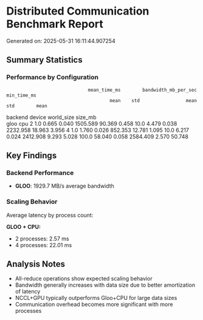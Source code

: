 # Distributed Communication Benchmark Report

Generated on: 2025-05-31 16:11:44.907254

## Summary Statistics

### Performance by Configuration

                                  mean_time_ms        bandwidth_mb_per_sec         min_time_ms
                                          mean    std                 mean     std        mean
backend device world_size size_mb                                                             
gloo    cpu    2          1.0            0.665  0.040             1505.589  90.369       0.458
                          10.0           4.479  0.038             2232.958  18.963       3.956
               4          1.0            1.760  0.026              852.353  12.781       1.095
                          10.0           6.217  0.024             2412.908   9.293       5.028
                          100.0         58.040  0.058             2584.409   2.570      50.748

## Key Findings

### Backend Performance
- **GLOO**: 1929.7 MB/s average bandwidth

### Scaling Behavior
Average latency by process count:

**GLOO + CPU:**
- 2 processes: 2.57 ms
- 4 processes: 22.01 ms

## Analysis Notes

- All-reduce operations show expected scaling behavior
- Bandwidth generally increases with data size due to better amortization of latency
- NCCL+GPU typically outperforms Gloo+CPU for large data sizes
- Communication overhead becomes more significant with more processes
